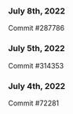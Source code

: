 ### July 8th, 2022

Commit #287786

### July 5th, 2022

Commit #314353


### July 4th, 2022

Commit #72281
